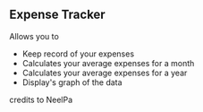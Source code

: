 ## Expense Tracker
Allows you to 
- Keep record of your expenses
- Calculates your average expenses for a month
- Calculates your average expenses for a year
- Display's graph of the data

credits to NeelPa
